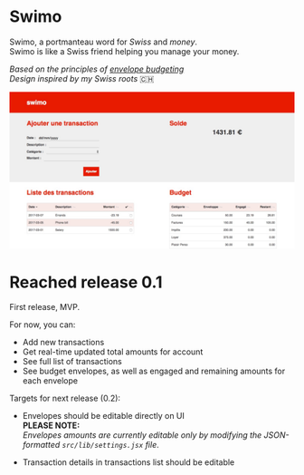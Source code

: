 # Swimo
Swimo, a portmanteau word for *Swiss* and *money*.       
Swimo is like a Swiss friend helping you manage your money.

_Based on the principles of [envelope budgeting](https://www.thebalance.com/what-is-envelope-budgeting-1293682)_   
_Design inspired by my Swiss roots_ 🇨🇭

![screenshot as of 2017-03-13](https://github.com/pwizla/swimo/blob/master/screenshot-2017_03_13.jpg)

# Reached release 0.1

First release, MVP.

For now, you can:

* Add new transactions
* Get real-time updated total amounts for account
* See full list of transactions
* See budget envelopes, as well as engaged and remaining amounts for each envelope

Targets for next release (0.2):

* Envelopes should be editable directly on UI   
**PLEASE NOTE:**   
_Envelopes amounts are currently editable only by modifying the JSON-formatted `src/lib/settings.jsx` file_.

* Transaction details in transactions list should be editable
